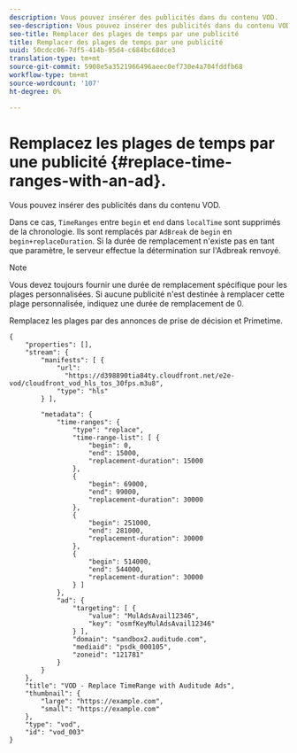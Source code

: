 ```yaml
---
description: Vous pouvez insérer des publicités dans du contenu VOD.
seo-description: Vous pouvez insérer des publicités dans du contenu VOD.
seo-title: Remplacer des plages de temps par une publicité
title: Remplacer des plages de temps par une publicité
uuid: 50cdcc06-7df5-414b-95d4-c684bc68dce3
translation-type: tm+mt
source-git-commit: 5908e5a3521966496aeec0ef730e4a704fddfb68
workflow-type: tm+mt
source-wordcount: '107'
ht-degree: 0%

---
```



# Remplacez les plages de temps par une publicité {#replace-time-ranges-with-an-ad}.

Vous pouvez insérer des publicités dans du contenu VOD.

Dans ce cas, `TimeRanges` entre `begin` et `end` dans `localTime` sont supprimés de la chronologie. Ils sont remplacés par `AdBreak` de `begin` en `begin+replaceDuration`. Si la durée de remplacement n&#39;existe pas en tant que paramètre, le serveur effectue la détermination sur l&#39;Adbreak renvoyé.

>[!NOTE]
>
>Vous devez toujours fournir une durée de remplacement spécifique pour les plages personnalisées. Si aucune publicité n&#39;est destinée à remplacer cette plage personnalisée, indiquez une durée de remplacement de 0.

Remplacez les plages par des annonces de prise de décision et Primetime.

```
{   
    "properties": [],
    "stream": {
        "manifests": [ {
            "url": 
              "https://d398890tia84ty.cloudfront.net/e2e-vod/cloudfront_vod_hls_tos_30fps.m3u8",
            "type": "hls"
        } ],
                 
        "metadata": {
            "time-ranges": {
                "type": "replace",
                "time-range-list": [ {
                    "begin": 0,
                    "end": 15000,
                    "replacement-duration": 15000 
                },
                {
                    "begin": 69000,
                    "end": 99000,
                    "replacement-duration": 30000
                },
                {
                    "begin": 251000,
                    "end": 281000,
                    "replacement-duration": 30000
                },
                {
                    "begin": 514000,
                    "end": 544000,
                    "replacement-duration": 30000
                } ]
            },
            "ad": {
                "targeting": [ {
                    "value": "MulAdsAvail12346",
                    "key": "osmfKeyMulAdsAvail12346"
                } ],
                "domain": "sandbox2.auditude.com",
                "mediaid": "psdk_000105",
                "zoneid": "121781"
            }     
        }
    },   
    "title": "VOD - Replace TimeRange with Auditude Ads",
    "thumbnail": {
        "large": "https://example.com",
        "small": "https://example.com"
    },
    "type": "vod",
    "id": "vod_003"
}
```

